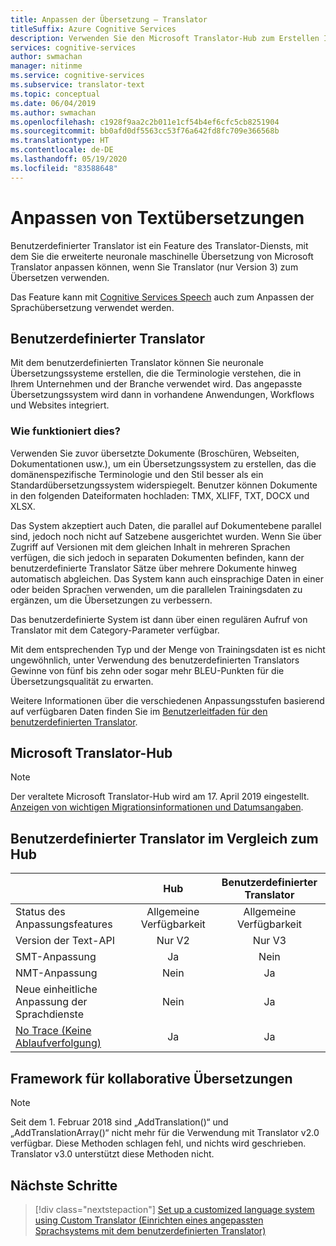 ```yaml
---
title: Anpassen der Übersetzung – Translator
titleSuffix: Azure Cognitive Services
description: Verwenden Sie den Microsoft Translator-Hub zum Erstellen Ihres eigenen Systems für die maschinelle Übersetzung mit der Terminologie und dem Stil, den Sie bevorzugen.
services: cognitive-services
author: swmachan
manager: nitinme
ms.service: cognitive-services
ms.subservice: translator-text
ms.topic: conceptual
ms.date: 06/04/2019
ms.author: swmachan
ms.openlocfilehash: c1928f9aa2c2b011e1cf54b4ef6cfc5cb8251904
ms.sourcegitcommit: bb0afd0df5563cc53f76a642fd8fc709e366568b
ms.translationtype: HT
ms.contentlocale: de-DE
ms.lasthandoff: 05/19/2020
ms.locfileid: "83588648"
---
```

# <a name="customize-your-text-translations"></a>Anpassen von Textübersetzungen

Benutzerdefinierter Translator ist ein Feature des Translator-Diensts, mit dem Sie die erweiterte neuronale maschinelle Übersetzung von Microsoft Translator anpassen können, wenn Sie Translator (nur Version 3) zum Übersetzen verwenden.

Das Feature kann mit [Cognitive Services Speech](https://docs.microsoft.com/azure/cognitive-services/speech-service/) auch zum Anpassen der Sprachübersetzung verwendet werden.

## <a name="custom-translator"></a>Benutzerdefinierter Translator

Mit dem benutzerdefinierten Translator können Sie neuronale Übersetzungssysteme erstellen, die die Terminologie verstehen, die in Ihrem Unternehmen und der Branche verwendet wird. Das angepasste Übersetzungssystem wird dann in vorhandene Anwendungen, Workflows und Websites integriert.

### <a name="how-does-it-work"></a>Wie funktioniert dies?

Verwenden Sie zuvor übersetzte Dokumente (Broschüren, Webseiten, Dokumentationen usw.), um ein Übersetzungssystem zu erstellen, das die domänenspezifische Terminologie und den Stil besser als ein Standardübersetzungssystem widerspiegelt. Benutzer können Dokumente in den folgenden Dateiformaten hochladen: TMX, XLIFF, TXT, DOCX und XLSX.  

Das System akzeptiert auch Daten, die parallel auf Dokumentebene parallel sind, jedoch noch nicht auf Satzebene ausgerichtet wurden. Wenn Sie über Zugriff auf Versionen mit dem gleichen Inhalt in mehreren Sprachen verfügen, die sich jedoch in separaten Dokumenten befinden, kann der benutzerdefinierte Translator Sätze über mehrere Dokumente hinweg automatisch abgleichen.  Das System kann auch einsprachige Daten in einer oder beiden Sprachen verwenden, um die parallelen Trainingsdaten zu ergänzen, um die Übersetzungen zu verbessern.

Das benutzerdefinierte System ist dann über einen regulären Aufruf von Translator mit dem Category-Parameter verfügbar.

Mit dem entsprechenden Typ und der Menge von Trainingsdaten ist es nicht ungewöhnlich, unter Verwendung des benutzerdefinierten Translators Gewinne von fünf bis zehn oder sogar mehr BLEU-Punkten für die Übersetzungsqualität zu erwarten.

Weitere Informationen über die verschiedenen Anpassungsstufen basierend auf verfügbaren Daten finden Sie im [Benutzerleitfaden für den benutzerdefinierten Translator](https://aka.ms/CustomTranslatorDocs).


## <a name="microsoft-translator-hub"></a>Microsoft Translator-Hub

> [!NOTE]
> Der veraltete Microsoft Translator-Hub wird am 17. April 2019 eingestellt. [Anzeigen von wichtigen Migrationsinformationen und Datumsangaben](https://www.microsoft.com/translator/business/hub/).  

## <a name="custom-translator-versus-hub"></a>Benutzerdefinierter Translator im Vergleich zum Hub

|   | **Hub** | **Benutzerdefinierter Translator**|
|:-----|:----:|:----:|
|Status des Anpassungsfeatures   | Allgemeine Verfügbarkeit  | Allgemeine Verfügbarkeit |
| Version der Text-API  | Nur V2   | Nur V3 |
| SMT-Anpassung | Ja   | Nein |
| NMT-Anpassung | Nein    | Ja |
| Neue einheitliche Anpassung der Sprachdienste | Nein    | Ja |
| [No Trace (Keine Ablaufverfolgung)](https://www.aka.ms/notrace) | Ja  | Ja |

## <a name="collaborative-translations-framework"></a>Framework für kollaborative Übersetzungen

> [!NOTE]
> Seit dem 1. Februar 2018 sind „AddTranslation()“ und „AddTranslationArray()“ nicht mehr für die Verwendung mit Translator v2.0 verfügbar. Diese Methoden schlagen fehl, und nichts wird geschrieben. Translator v3.0 unterstützt diese Methoden nicht.

## <a name="next-steps"></a>Nächste Schritte

> [!div class="nextstepaction"]
> [Set up a customized language system using Custom Translator (Einrichten eines angepassten Sprachsystems mit dem benutzerdefinierten Translator)](https://aka.ms/CustomTranslatorDocs)
